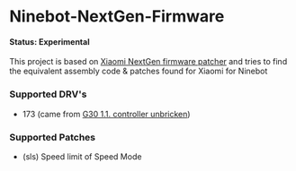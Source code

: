 # Ninebot-NextGen-Firmware
#### Status: Experimental

This project is based on [Xiaomi NextGen firmware patcher](https://github.com/dnandha/firmware-patcher) and tries to find the equivalent assembly code & patches found for Xiaomi for Ninebot

### Supported DRV's
- 173 (came from [G30 1.1. controller unbricken](https://rollerplausch.com/threads/uart-g30-new-v1-1-controller-unbricken.6463/))


### Supported Patches
- (sls) Speed limit of Speed Mode
